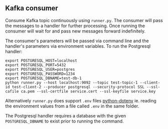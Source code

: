 ## Kafka consumer

Consume Kafka topic continuously using `runner.py`. The consumer will pass the messages to a handler for further processing. Once running the consumer will wait for and pass new messages forward indefinitely.

The consumer's parameters will be passed via command line and the handler's parameters via environment variables. To run the Postgresql handler:
```
export POSTGRESQL_HOST=localhost
export POSTGRESQL_PORT=5432
export POSTGRESQL_USER=postgres
export POSTGRESQL_PASSWORD=1234
export POSTGRESQL_DBNAME=test-db-1
python runner.py --host localhost:9092 --topic test-topic-1 --client-id test-client-2 --producer postgresql --security-protocol SSL --ssl-cafile ca.pem --ssl-certfile service.cert --ssl-keyfile service.key
```

Alternatively `runner.py` does support `.env` files [python-dotenv](https://pypi.org/project/python-dotenv/) ie. reading the environment values from a file called `.env` in the same folder.

The Postgresql handler requires a database with the given `POSTGRESQL_DBNAME` to exist prior to running the command.
